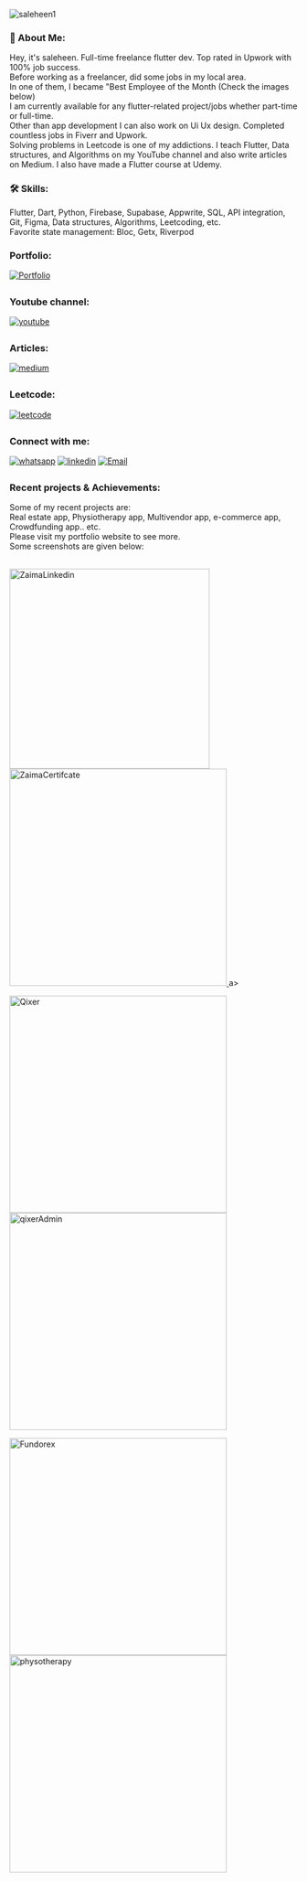 <p><img align="center" src="https://github-readme-streak-stats.herokuapp.com/?user=saleheen1&" alt="saleheen1" /></p>

<h3 align="left">🚀 About Me:</h3>

Hey, it's saleheen. Full-time freelance flutter dev. Top rated in Upwork with 100% job success. <br>
Before working as a freelancer, did some jobs in my local area.<br>
In one of them, I became "Best Employee of the Month (Check the images below) <br>
I am currently available for any flutter-related project/jobs whether part-time or full-time. <br>
Other than app development I can also work on Ui Ux design. Completed countless jobs in Fiverr and Upwork. <br>
Solving problems in Leetcode is one of my addictions.
I teach Flutter, Data structures, and Algorithms on my YouTube channel and also write articles on Medium.
I also have made a Flutter course at Udemy.



<h3 align="left">🛠 Skills:</h3>
Flutter, Dart, Python, Firebase, Supabase, Appwrite, SQL, API integration, Git, Figma,
Data structures, Algorithms, Leetcoding, etc.<br>
Favorite state management: Bloc, Getx, Riverpod <br>


<h3 align="left">Portfolio:</h3>
<a href="https://saleheen.godaddysites.com/" target="_blank">
<img src=https://img.shields.io/badge/Visit-Portfolio-%2300acee.svg?color=FCCD2A&style=for-the-badge&logo=portfolio&logoColor=white alt=Portfolio style="margin-bottom: 5px;" /><a/>


<h3 align="left">Youtube channel:</h3>
<a href="https://www.youtube.com/@saleheen1" target="_blank">
<img src=https://img.shields.io/badge/youtube-%2300acee.svg?color=EA4335&style=for-the-badge&logo=youtube&logoColor=white alt=youtube style="margin-bottom: 5px;" /><a/>

<h3 align="left">Articles:</h3>
<a href="https://medium.com/@smsaleheen3" target="_blank">
<img src=https://img.shields.io/badge/medium-%2300acee.svg?color=3D3D3D&style=for-the-badge&logo=medium&logoColor=white alt=medium style="margin-bottom: 5px;" /><a/>

<h3 align="left">Leetcode:</h3>
<a href="https://leetcode.com/u/saleheen1" target="_blank">
<img src=https://img.shields.io/badge/Leetcode-profile-%2300acee.svg?color=FFA116&style=for-the-badge&logo=leetcode&logoColor=white alt=leetcode style="margin-bottom: 5px;" /><a/>
  

<h3 align="left">Connect with me:</h3>

<a href="https://wa.me/+8801781873788" target="_blank">
<img src=https://img.shields.io/badge/whatsapp-%2300acee.svg?color=25D366&style=for-the-badge&logo=whatsapp&logoColor=white alt=whatsapp style="margin-bottom: 5px;" /><a/>
  
<a href="https://linkedin.com/in/sm-saleheen" target="_blank">
<img src=https://img.shields.io/badge/linkedin-%2300acee.svg?color=0077B5&style=for-the-badge&logo=linkedin&logoColor=white alt=linkedin style="margin-bottom: 5px;" /><a/>

<a href="mailto:smsaleheen3@gmail.com" target="_blank">
<img src=https://img.shields.io/badge/Email-%2300acee.svg?color=EA4335&style=for-the-badge&logo=gmail&logoColor=white alt=Email style="margin-bottom: 5px;" /> <a/>

<h3 align="left">Recent projects & Achievements:</h3>
Some of my recent projects are: <br> 
Real estate app, Physiotherapy app, Multivendor app, e-commerce app, Crowdfunding app.. etc. <br>
Please visit my portfolio website to see more. <br>
Some screenshots are given below: <br> <br>


                                                                                                                                                                
<p float="left">
 <a href="https://i.postimg.cc/JzCzMz6s/image-1.png"> <img alt=ZaimaLinkedin src="https://i.postimg.cc/JzCzMz6s/image-1.png" width="350" /> </a>
<a href="https://i.postimg.cc/rwYczygG/1645078995257.jpg">   <img alt=ZaimaCertifcate src="https://i.postimg.cc/rwYczygG/1645078995257.jpg" width="380" /> </a>a>
</p>

<p float="left">
<a href="https://codecanyon.net/item/qixer-multivendor-on-demand-service-marketplace-and-service-finder-buyer-app/38154133#">  <img alt=Qixer src="https://i.postimg.cc/5tR7GmWL/rs-w-2046-cg-true-3.png" width="380" /> </a>
  <a href="https://codecanyon.net/item/qixer-multivendor-on-demand-service-marketplace-seller-app/39013880">  <img alt=qixerAdmin src="https://i.postimg.cc/fydtfMD1/rs-w-2046-cg-true-2.png" width="380" /> </a>
</p>

<p float="left">
 <a href="https://codecanyon.net/item/crowdfunding-platform-flutter-mobile-app-fundorex/39675422"> <img alt=Fundorex src="https://i.postimg.cc/zf1ry5cV/rs-w-2046-cg-true-1.png" width="380" /> </a>
<a href="https://i.postimg.cc/NMFyygW1/image-1-1-1.png">   <img alt=physotherapy src="https://i.postimg.cc/0jByK3Tr/rs-w-2046-cg-true-4.png" width="380" /> </a>
</p>



